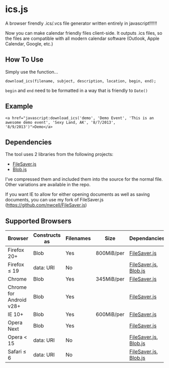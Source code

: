 ics.js
============

A browser firendly .ics/.vcs file generator written entirely in javascript!!!!!!

Now you can make calendar friendly files client-side.  It outputs .ics files, so the files are compatible with all modern calendar software (Outlook, Apple Calendar, Google, etc.)

How To Use
----------
Simply use the function...

    download_ics(filename, subject, description, location, begin, end);

`begin` and `end` need to be formatted in a way that is friendly to `Date()`


Example
-------
    <a href="javascript:download_ics('demo', 'Demo Event', 'This is an awesome demo event', 'Sexy Land, AK', '8/7/2013', '8/9/2013')">Demo</a>

Dependencies
------------
The tool uses 2 libraries from the following projects:
* [FileSaver.js](https://github.com/eligrey/FileSaver.js)
* [Blob.js](https://github.com/eligrey/Blob.js)

I've compressed them and included them into the source for the normal file.  Other variations are available in the repo.

If you want IE to allow for either opening documents as well as saving documents, you can use my fork of FileSaver.js (https://github.com/nwcell/FileSaver.js)

Supported Browsers
------------------

| Browser        | Constructs as | Filenames    | Size       | Dependancies |
| -------------- | ------------- | ------------ | ---------- | ------------ |
| Firefox 20+    | Blob          | Yes          | 800MiB/per | [FileSaver.js](https://github.com/eligrey/FileSaver.js) |
| Firefox ≤ 19   | data: URI     | No           |            | [FileSaver.js](https://github.com/eligrey/FileSaver.js), [Blob.js](https://github.com/eligrey/Blob.js) |
| Chrome         | Blob          | Yes          | 345MiB/per | [FileSaver.js](https://github.com/eligrey/FileSaver.js) |
| Chrome for Android v28+ | Blob      | Yes          |            | [FileSaver.js](https://github.com/eligrey/FileSaver.js) |
| IE 10+         | Blob          | Yes          | 600MiB/per | [FileSaver.js](https://github.com/eligrey/FileSaver.js)         |
| Opera Next     | Blob          | Yes          |            | [FileSaver.js](https://github.com/eligrey/FileSaver.js) |
| Opera < 15     | data: URI     | No           |            | [FileSaver.js](https://github.com/eligrey/FileSaver.js), [Blob.js](https://github.com/eligrey/Blob.js) |
| Safari ≤ 6     | data: URI     | No           |            | [FileSaver.js](https://github.com/eligrey/FileSaver.js), [Blob.js](https://github.com/eligrey/Blob.js) |
